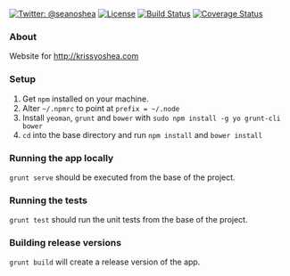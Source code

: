 [![Twitter: @seanoshea](https://img.shields.io/badge/contact-@seanoshea-blue.svg?style=flat)](https://twitter.com/seanoshea)
[![License](http://img.shields.io/badge/license-BSD-green.svg?style=flat)](https://github.com/seanoshea/krissyoshea/blob/master/LICENSE)
[![Build Status](https://img.shields.io/travis/seanoshea/krissyoshea/master.svg?style=flat)](https://travis-ci.org/seanoshea/krissyoshea)
[![Coverage Status](https://coveralls.io/repos/seanoshea/krissyoshea/badge.png?branch=master)](https://coveralls.io/repos/seanoshea/krissyoshea)
### About
Website for http://krissyoshea.com
### Setup
1. Get `npm` installed on your machine.
2. Alter `~/.npmrc` to point at `prefix = ~/.node`
3. Install `yeoman`, `grunt` and `bower` with `sudo npm install -g yo grunt-cli bower`
4. `cd` into the base directory and run `npm install` and `bower install`
### Running the app locally
`grunt serve` should be executed from the base of the project.
### Running the tests
`grunt test` should run the unit tests from the base of the project.
### Building release versions
`grunt build` will create a release version of the app.
